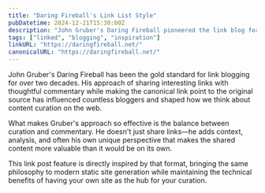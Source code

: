 ```yaml
---
title: "Daring Fireball's Link List Style"
pubDatetime: 2024-12-21T15:30:00Z
description: "John Gruber's Daring Fireball pioneered the link blog format that inspired this feature implementation."
tags: ["linked", "blogging", "inspiration"]
linkURL: "https://daringfireball.net/"
canonicalURL: "https://daringfireball.net/"
---
```


John Gruber's Daring Fireball has been the gold standard for link blogging for over two decades. His approach of sharing interesting links with thoughtful commentary while making the canonical link point to the original source has influenced countless bloggers and shaped how we think about content curation on the web.

What makes Gruber's approach so effective is the balance between curation and commentary. He doesn't just share links—he adds context, analysis, and often his own unique perspective that makes the shared content more valuable than it would be on its own.

This link post feature is directly inspired by that format, bringing the same philosophy to modern static site generation while maintaining the technical benefits of having your own site as the hub for your curation.